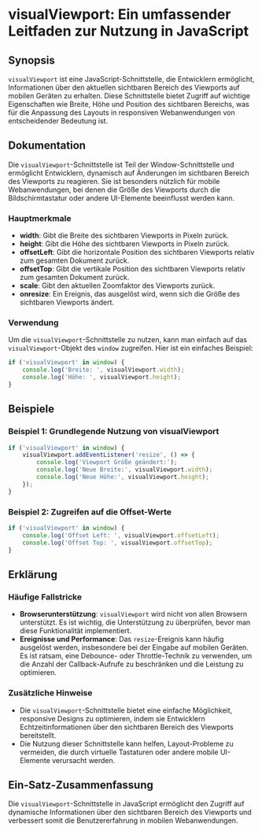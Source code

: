 <!--
Meta Description: # visualViewport: Ein umfassender Leitfaden zur Nutzung in JavaScript ## Synopsis `visualViewport` ist eine JavaScript-Schnittstelle, die Entwicklern ...
Meta Keywords: die, visualviewport, des, viewports, sichtbaren
-->

# visualViewport: Ein umfassender Leitfaden zur Nutzung in JavaScript

## Synopsis
`visualViewport` ist eine JavaScript-Schnittstelle, die Entwicklern ermöglicht, Informationen über den aktuellen sichtbaren Bereich des Viewports auf mobilen Geräten zu erhalten. Diese Schnittstelle bietet Zugriff auf wichtige Eigenschaften wie Breite, Höhe und Position des sichtbaren Bereichs, was für die Anpassung des Layouts in responsiven Webanwendungen von entscheidender Bedeutung ist.

## Dokumentation
Die `visualViewport`-Schnittstelle ist Teil der Window-Schnittstelle und ermöglicht Entwicklern, dynamisch auf Änderungen im sichtbaren Bereich des Viewports zu reagieren. Sie ist besonders nützlich für mobile Webanwendungen, bei denen die Größe des Viewports durch die Bildschirmtastatur oder andere UI-Elemente beeinflusst werden kann.

### Hauptmerkmale
- **width**: Gibt die Breite des sichtbaren Viewports in Pixeln zurück.
- **height**: Gibt die Höhe des sichtbaren Viewports in Pixeln zurück.
- **offsetLeft**: Gibt die horizontale Position des sichtbaren Viewports relativ zum gesamten Dokument zurück.
- **offsetTop**: Gibt die vertikale Position des sichtbaren Viewports relativ zum gesamten Dokument zurück.
- **scale**: Gibt den aktuellen Zoomfaktor des Viewports zurück.
- **onresize**: Ein Ereignis, das ausgelöst wird, wenn sich die Größe des sichtbaren Viewports ändert.

### Verwendung
Um die `visualViewport`-Schnittstelle zu nutzen, kann man einfach auf das `visualViewport`-Objekt des `window` zugreifen. Hier ist ein einfaches Beispiel:

```javascript
if ('visualViewport' in window) {
    console.log('Breite: ', visualViewport.width);
    console.log('Höhe: ', visualViewport.height);
}
```

## Beispiele
### Beispiel 1: Grundlegende Nutzung von visualViewport
```javascript
if ('visualViewport' in window) {
    visualViewport.addEventListener('resize', () => {
        console.log('Viewport Größe geändert:');
        console.log('Neue Breite:', visualViewport.width);
        console.log('Neue Höhe:', visualViewport.height);
    });
}
```

### Beispiel 2: Zugreifen auf die Offset-Werte
```javascript
if ('visualViewport' in window) {
    console.log('Offset Left: ', visualViewport.offsetLeft);
    console.log('Offset Top: ', visualViewport.offsetTop);
}
```

## Erklärung
### Häufige Fallstricke
- **Browserunterstützung**: `visualViewport` wird nicht von allen Browsern unterstützt. Es ist wichtig, die Unterstützung zu überprüfen, bevor man diese Funktionalität implementiert.
- **Ereignisse und Performance**: Das `resize`-Ereignis kann häufig ausgelöst werden, insbesondere bei der Eingabe auf mobilen Geräten. Es ist ratsam, eine Debounce- oder Throttle-Technik zu verwenden, um die Anzahl der Callback-Aufrufe zu beschränken und die Leistung zu optimieren.

### Zusätzliche Hinweise
- Die `visualViewport`-Schnittstelle bietet eine einfache Möglichkeit, responsive Designs zu optimieren, indem sie Entwicklern Echtzeitinformationen über den sichtbaren Bereich des Viewports bereitstellt.
- Die Nutzung dieser Schnittstelle kann helfen, Layout-Probleme zu vermeiden, die durch virtuelle Tastaturen oder andere mobile UI-Elemente verursacht werden.

## Ein-Satz-Zusammenfassung
Die `visualViewport`-Schnittstelle in JavaScript ermöglicht den Zugriff auf dynamische Informationen über den sichtbaren Bereich des Viewports und verbessert somit die Benutzererfahrung in mobilen Webanwendungen.